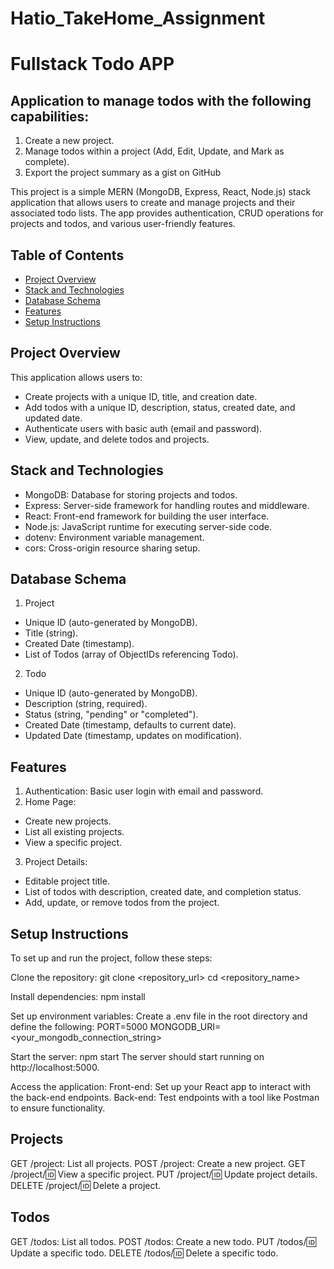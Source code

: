# Hatio_TakeHome_Assignment

# Fullstack Todo APP
## Application to manage todos with the following capabilities:
  1. Create a new project.
  2. Manage todos within a project (Add, Edit, Update, and Mark as complete).
  3. Export the project summary as a gist on GitHub

This project is a simple MERN (MongoDB, Express, React, Node.js) stack application that allows users to create and manage projects and their associated todo lists. The app provides authentication, CRUD operations for projects and todos, and various user-friendly features.

## Table of Contents
- [Project Overview](#project-overview)
- [Stack and Technologies](#stack-and-technologies)
- [Database Schema](#database-schema)
- [Features](#features)
- [Setup Instructions](#setup-instructions)
 

## Project Overview
This application allows users to:

- Create projects with a unique ID, title, and creation date.
- Add todos with a unique ID, description, status, created date, and updated date.
- Authenticate users with basic auth (email and password).
- View, update, and delete todos and projects.

## Stack and Technologies
- MongoDB: Database for storing projects and todos.
- Express: Server-side framework for handling routes and middleware.
- React: Front-end framework for building the user interface.
- Node.js: JavaScript runtime for executing server-side code.
- dotenv: Environment variable management.
- cors: Cross-origin resource sharing setup.

## Database Schema
1. Project
- Unique ID (auto-generated by MongoDB).
- Title (string).
- Created Date (timestamp).
- List of Todos (array of ObjectIDs referencing Todo).

2. Todo
- Unique ID (auto-generated by MongoDB).
- Description (string, required).
- Status (string, "pending" or "completed").
- Created Date (timestamp, defaults to current date).
- Updated Date (timestamp, updates on modification).

## Features
1. Authentication: Basic user login with email and password.
2. Home Page:
  - Create new projects.
  - List all existing projects.
  - View a specific project.
3. Project Details:
  - Editable project title.
  - List of todos with description, created date, and completion status.
  - Add, update, or remove todos from the project.

## Setup Instructions
To set up and run the project, follow these steps:

Clone the repository:
  git clone <repository_url>
  cd <repository_name>

Install dependencies:
  npm install
  
Set up environment variables:
  Create a .env file in the root directory and define the following:
  PORT=5000
  MONGODB_URI=<your_mongodb_connection_string>

Start the server: 
  npm start
  The server should start running on http://localhost:5000.

Access the application:
  Front-end: Set up your React app to interact with the back-end endpoints.
  Back-end: Test endpoints with a tool like Postman to ensure functionality.

## Projects
GET /project: List all projects.
POST /project: Create a new project.
GET /project/:id: View a specific project.
PUT /project/:id: Update project details.
DELETE /project/:id: Delete a project.

## Todos
GET /todos: List all todos.
POST /todos: Create a new todo.
PUT /todos/:id: Update a specific todo.
DELETE /todos/:id: Delete a specific todo.
 
